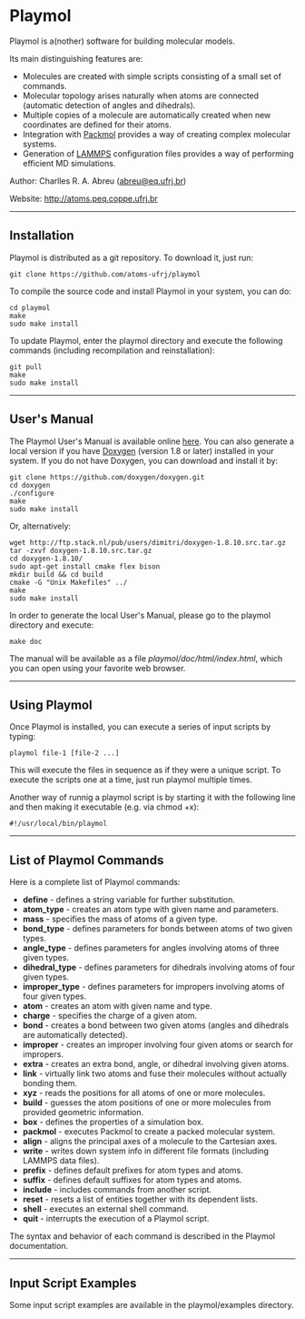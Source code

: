 Playmol
=======

Playmol is a(nother) software for building molecular models.

Its main distinguishing features are:

* Molecules are created with simple scripts consisting of a small set of commands.
* Molecular topology arises naturally when atoms are connected (automatic detection of angles and dihedrals).
* Multiple copies of a molecule are automatically created when new coordinates are defined for their atoms.
* Integration with [Packmol](http://www.ime.unicamp.br/~martinez/packmol) provides a way of creating complex molecular systems.
* Generation of [LAMMPS](http://lammps.sandia.gov) configuration files provides a way of performing efficient MD simulations.

Author: Charlles R. A. Abreu (abreu@eq.ufrj.br)

Website: http://atoms.peq.coppe.ufrj.br

--------------------------------------------------------------------------------

Installation
------------

Playmol is distributed as a git repository. To download it, just run:

    git clone https://github.com/atoms-ufrj/playmol

To compile the source code and install Playmol in your system, you can do:

    cd playmol
    make
    sudo make install

To update Playmol, enter the playmol directory and execute the following commands (including recompilation and reinstallation):

    git pull
    make
    sudo make install

--------------------------------------------------------------------------------

User's Manual
-------------

The Playmol User's Manual is available online [here](http://atoms.peq.coppe.ufrj.br/playmol). You can also generate a local version if you have [Doxygen](http://www.doxygen.org) (version 1.8 or later) installed in your system. If you do not have Doxygen, you can download and install it by:

    git clone https://github.com/doxygen/doxygen.git
    cd doxygen
    ./configure
    make
    sudo make install

Or, alternatively:

    wget http://ftp.stack.nl/pub/users/dimitri/doxygen-1.8.10.src.tar.gz
    tar -zxvf doxygen-1.8.10.src.tar.gz
    cd doxygen-1.8.10/
    sudo apt-get install cmake flex bison
    mkdir build && cd build
    cmake -G "Unix Makefiles" ../
    make
    sudo make install

In order to generate the local User's Manual, please go to the playmol directory and execute:

    make doc

The manual will be available as a file _playmol/doc/html/index.html_, which you can open using your favorite web browser.

--------------------------------------------------------------------------------

Using Playmol
-------------

Once Playmol is installed, you can execute a series of input scripts by typing:

    playmol file-1 [file-2 ...]

This will execute the files in sequence as if they were a unique script. To execute the scripts one at a time, just run playmol multiple times.

Another way of runnig a playmol script is by starting it with the following line and then making it executable (e.g. via chmod +x):

    #!/usr/local/bin/playmol

--------------------------------------------------------------------------------

List of Playmol Commands
------------------------

Here is a complete list of Playmol commands:

* **define** - defines a string variable for further substitution.
* **atom_type** - creates an atom type with given name and parameters.
* **mass** - specifies the mass of atoms of a given type.
* **bond_type** - defines parameters for bonds between atoms of two given types.
* **angle_type** - defines parameters for angles involving atoms of three given types.
* **dihedral_type** - defines parameters for dihedrals involving atoms of four given types.
* **improper_type** - defines parameters for impropers involving atoms of four given types.
* **atom** - creates an atom with given name and type.
* **charge** - specifies the charge of a given atom.
* **bond** - creates a bond between two given atoms (angles and dihedrals are automatically detected).
* **improper** - creates an improper involving four given atoms or search for impropers.
* **extra** - creates an extra bond, angle, or dihedral involving given atoms.
* **link** - virtually link two atoms and fuse their molecules without actually bonding them.
* **xyz** - reads the positions for all atoms of one or more molecules.
* **build** - guesses the atom positions of one or more molecules from provided geometric information.
* **box** - defines the properties of a simulation box.
* **packmol** - executes Packmol to create a packed molecular system.
* **align** - aligns the principal axes of a molecule to the Cartesian axes.
* **write** - writes down system info in different file formats (including LAMMPS data files).
* **prefix** - defines default prefixes for atom types and atoms.
* **suffix** - defines default suffixes for atom types and atoms.
* **include** - includes commands from another script.
* **reset** - resets a list of entities together with its dependent lists.
* **shell** - executes an external shell command.
* **quit** - interrupts the execution of a Playmol script.

The syntax and behavior of each command is described in the Playmol documentation.

--------------------------------------------------------------------------------

Input Script Examples
-------------------------

Some input script examples are available in the playmol/examples directory.

